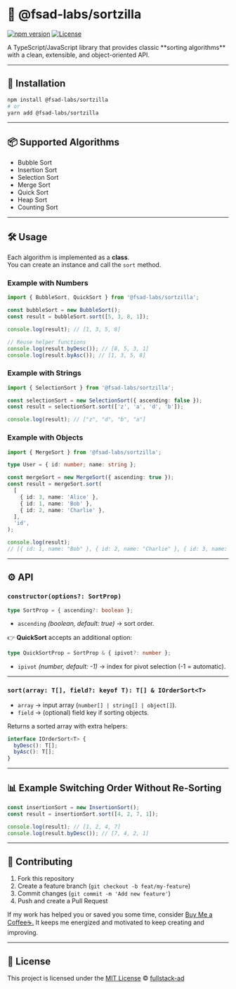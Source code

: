 # 🔢 @fsad-labs/sortzilla

[![npm version](https://img.shields.io/npm/v/@fsad-labs/sortzilla.svg)](https://www.npmjs.com/package/@fsad-labs/sortzilla)
[![License](https://img.shields.io/npm/l/@fsad-labs/sortzilla.svg)](LICENSE)

<DESCRIPTION>  
A TypeScript/JavaScript library that provides classic **sorting algorithms** with a clean, extensible, and object-oriented API.

---

## 🚀 Installation

```bash
npm install @fsad-labs/sortzilla
# or
yarn add @fsad-labs/sortzilla
```

---

## 📦 Supported Algorithms

- Bubble Sort
- Insertion Sort
- Selection Sort
- Merge Sort
- Quick Sort
- Heap Sort
- Counting Sort

---

## 🛠 Usage

Each algorithm is implemented as a **class**.  
You can create an instance and call the `sort` method.

### Example with Numbers

```ts
import { BubbleSort, QuickSort } from '@fsad-labs/sortzilla';

const bubbleSort = new BubbleSort();
const result = bubbleSort.sort([5, 3, 8, 1]);

console.log(result); // [1, 3, 5, 8]

// Reuse helper functions
console.log(result.byDesc()); // [8, 5, 3, 1]
console.log(result.byAsc()); // [1, 3, 5, 8]
```

### Example with Strings

```ts
import { SelectionSort } from '@fsad-labs/sortzilla';

const selectionSort = new SelectionSort({ ascending: false });
const result = selectionSort.sort(['z', 'a', 'd', 'b']);

console.log(result); // ["z", "d", "b", "a"]
```

### Example with Objects

```ts
import { MergeSort } from '@fsad-labs/sortzilla';

type User = { id: number; name: string };

const mergeSort = new MergeSort({ ascending: true });
const result = mergeSort.sort(
  [
    { id: 3, name: 'Alice' },
    { id: 1, name: 'Bob' },
    { id: 2, name: 'Charlie' },
  ],
  'id',
);

console.log(result);
// [{ id: 1, name: "Bob" }, { id: 2, name: "Charlie" }, { id: 3, name: "Alice" }]
```

---

## ⚙️ API

### `constructor(options?: SortProp)`

```ts
type SortProp = { ascending?: boolean };
```

- `ascending` _(boolean, default: true)_ → sort order.

👉 **QuickSort** accepts an additional option:

```ts
type QuickSortProp = SortProp & { ipivot?: number };
```

- `ipivot` _(number, default: -1)_ → index for pivot selection (-1 = automatic).

---

### `sort(array: T[], field?: keyof T): T[] & IOrderSort<T>`

- `array` → input array (`number[] | string[] | object[]`).
- `field` → (optional) field key if sorting objects.

Returns a sorted array with extra helpers:

```ts
interface IOrderSort<T> {
  byDesc(): T[];
  byAsc(): T[];
}
```

---

## 📊 Example Switching Order Without Re-Sorting

```ts
const insertionSort = new InsertionSort();
const result = insertionSort.sort([4, 2, 7, 1]);

console.log(result); // [1, 2, 4, 7]
console.log(result.byDesc()); // [7, 4, 2, 1]
```

---

## 🤝 Contributing

1. Fork this repository
2. Create a feature branch (`git checkout -b feat/my-feature`)
3. Commit changes (`git commit -m 'Add new feature'`)
4. Push and create a Pull Request

If my work has helped you or saved you some time, consider [Buy Me a Coffee☕.](https://buymeacoffee.com/fullstack.ad)
It keeps me energized and motivated to keep creating and improving. 

---
## 📄 License

This project is licensed under the [MIT License](LICENSE) © [fullstack-ad](https://github.com/fullstack-ad)
